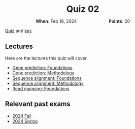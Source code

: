 <h1 style="margin-bottom: 0.4em; text-align: center;">
    Quiz 02
</h1>

<p style="text-align: center;">
    <object hspace="50">
        <strong>When</strong></a>: Feb 18, 2024
    </object>
    <object hspace="50">
        <strong>Points</strong></a>: 20
    </object>
</p>

[Quiz](./quiz02.pdf) and [key](./quiz02-key.pdf)

## Lectures

Here are the lectures this quiz will cover.

-   [Gene prediction: Foundations](../../../lectures/04A/)
-   [Gene prediction: Methodology](../../../lectures/04B/)
-   [Sequence alignment: Foundations](../../../lectures/05A/)
-   [Sequence alignment: Methodology](../../../lectures/05B/)
-   [Read mapping: Foundations](../../../lectures/06A/)

## Relevant past exams

-   [2024 Fall](https://pitt-biosc1540-2024f.oasci.org/assessments/exams/bioinformatics/)
-   [2024 Spring](https://pitt-biosc1540-2024f.oasci.org/assessments/exams/bioinformatics/#past-exams)
